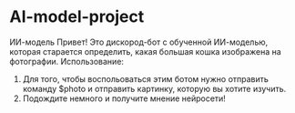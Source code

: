 # AI-model-project
ИИ-модель
Привет! Это дискород-бот с обученной ИИ-моделью, которая старается определить, какая большая кошка изображена на фотографии.
Использование:
1. Для того, чтобы воспольоваться этим ботом нужно отправить команду $photo и отправить картинку, которую вы хотите изучить.
2. Подождите немного и получите мнение нейросети!

